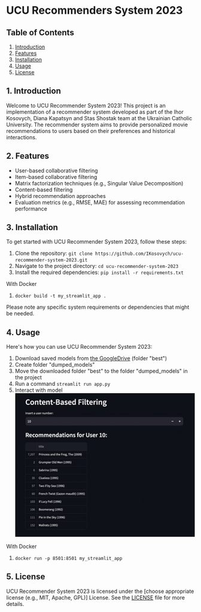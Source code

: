 # UCU Recommenders System 2023

## Table of Contents

1. [Introduction](#introduction)
2. [Features](#features)
3. [Installation](#installation)
4. [Usage](#usage)
5. [License](#license)

## <a name="introduction"></a>1. Introduction

Welcome to UCU Recommender System 2023! This project is an implementation of a recommender system developed as part of the Ihor Kosovych, Diana Kapatsyn and Stas Shostak team at the Ukrainian Catholic University. The recommender system aims to provide personalized movie recommendations to users based on their preferences and historical interactions.

## <a name="features"></a>2. Features

- User-based collaborative filtering
- Item-based collaborative filtering
- Matrix factorization techniques (e.g., Singular Value Decomposition)
- Content-based filtering
- Hybrid recommendation approaches
- Evaluation metrics (e.g., RMSE, MAE) for assessing recommendation performance

## <a name="installation"></a>3. Installation

To get started with UCU Recommender System 2023, follow these steps:

1. Clone the repository: `git clone https://github.com/IKosovych/ucu-recommender-system-2023.git`
2. Navigate to the project directory: `cd ucu-recommender-system-2023`
3. Install the required dependencies: `pip install -r requirements.txt`

With Docker
1. `docker build -t my_streamlit_app .`

Please note any specific system requirements or dependencies that might be needed.

## <a name="usage"></a>4. Usage

Here's how you can use UCU Recommender System 2023:

1. Download saved models from [the GoogleDrive](https://drive.google.com/drive/folders/1dVzFUEToKQPHvoJafIH8JImHRyxCLm3d?usp=sharing) (folder "best")
2. Create folder "dumped_models"
3. Move the downloaded folder "best" to the folder "dumped_models" in the project
4. Run a command `streamlit run app.py`
5. Interact with model
![Photo of interaction](data/ml-latest-small/image.jpg)

With Docker
1. `docker run -p 8501:8501 my_streamlit_app`

## <a name="license"></a>5. License

UCU Recommender System 2023 is licensed under the [choose appropriate license (e.g., MIT, Apache, GPL)] License. See the [LICENSE](LICENSE) file for more details.
